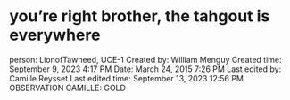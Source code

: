 # you’re right brother, the tahgout is everywhere

person: LionofTawheed, UCE-1
Created by: William Menguy
Created time: September 9, 2023 4:17 PM
Date: March 24, 2015 7:26 PM
Last edited by: Camille Reysset
Last edited time: September 13, 2023 12:56 PM
OBSERVATION CAMILLE: GOLD